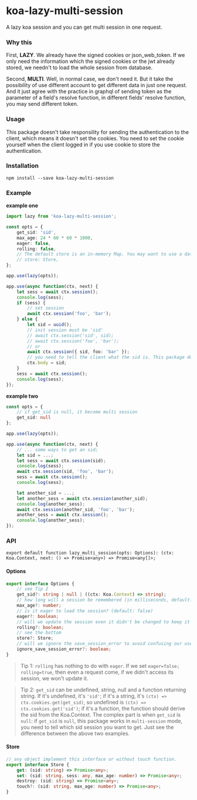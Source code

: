 # koa-lazy-multi-session

A lazy koa session and you can get multi session in one request.

### Why this

First, **LAZY**. We already have the signed cookies or json_web_token. If we only need the information which the signed cookies or the jwt already stored, we needn't to load the whole session from database.

Second, **MULTI**. Well, in normal case, we don't need it. But it take the possibility of use different account to get different data in just one request. And it just agree with the practice in graphql of sending token as the parameter of a field's resolve function, in different fields' resolve function, you may send different token.

### Usage

This package doesn't take responsility for sending the authentication to the client, which means it doesn't set the cookies. You need to set the cookie yourself when the client logged in if you use cookie to store the authentication.

### Installation

`npm install --save koa-lazy-multi-session`

### Example

**example one**
```ts
import lazy from 'koa-lazy-multi-session';

const opts = {
    get_sid: 'sid',
    max_age: 24 * 60 * 60 * 1000,
    eager: false,
    rolling: false,
    // The default store is an in-memory Map. You may want to use a database store like my `knex-schema-session-store`
    // store: Store,
};

app.use(lazy(opts));

app.use(async function(ctx, next) {
    let sess = await ctx.session();
    console.log(sess);
    if (sess) {
        // set session
        await ctx.session('foo', 'bar');
    } else {
        let sid = uuid();
        // init session must be 'sid'
        // await ctx.session('sid', sid);
        // await ctx.session('foo', 'bar');
        // or
        await ctx.session({ sid, foo: 'bar' });
        // you need to tell the client what the sid is. This package doesn't take responsibility of setting the cookie or something.
        ctx.body = sid;
    }
    sess = await ctx.session();
    console.log(sess);
});
```

**example two**
```ts
const opts = {
    // if get_sid is null, it become multi session
    get_sid: null
};

app.use(lazy(opts));

app.use(async function(ctx, next) {
    // ... some ways to get an sid;
    let sid = ...;
    let sess = await ctx.session(sid);
    console.log(sess);
    await ctx.session(sid, 'foo', 'bar');
    sess = await ctx.session();
    console.log(sess);

    let another_sid = ...;
    let another_sess = await ctx.session(another_sid);
    console.log(another_sess);
    await ctx.session(another_sid, 'foo', 'bar');
    another_sess = await ctx.session();
    console.log(another_sess);
});
```

### API

`export default function lazy_multi_session(opts: Options): (ctx: Koa.Context, next: () => Promise<any>) => Promise<any[]>;`

#### Options

```ts
export interface Options {
    // see Tip 2
    get_sid?: string | null | ((ctx: Koa.Context) => string);
    // how long will a session be remembered (in milliseconds, default: 1000 * 60 * 60 * 24, aka one day)
    max_age?: number;
    // is it eager to load the session? (default: false)
    eager?: boolean;
    // will we update the session even it didn't be changed to keep it alive? (default: false)
    rolling?: boolean;
    // see the bottom
    store?: Store;
    // will we ignore the save_session_error to avoid confusing our users? (default: true)
    ignore_save_session_error?: boolean;
}
```

> Tip 1: `rolling` has nothing to do with `eager`. If we set `eager=false; rolling=true`, then even a request come, if we didn't access its session, we won't update it.

> Tip 2: `get_sid` can be undefined, string, null and a function returning string. If it's undefined, it's `'sid'`; if it's a string, it's `(ctx) => ctx.cookies.get(get_sid)`, so undefined is `(ctx) => ctx.cookies.get('sid')`; if it's a function, the function should derive the sid from the Koa.Context. The complex part is when `get_sid` is `null`: if `get_sid` is `null`, this package works in `multi-session` mode, you need to tell which sid session you want to get. Just see the difference between the above two examples.

#### Store

```ts
// any object implement this interface or without touch function.
export interface Store {
    get: (sid: string) => Promise<any>;
    set: (sid: string, sess: any, max_age: number) => Promise<any>;
    destroy: (sid: string) => Promise<any>;
    touch?: (sid: string, max_age: number) => Promise<any>;
}
```
